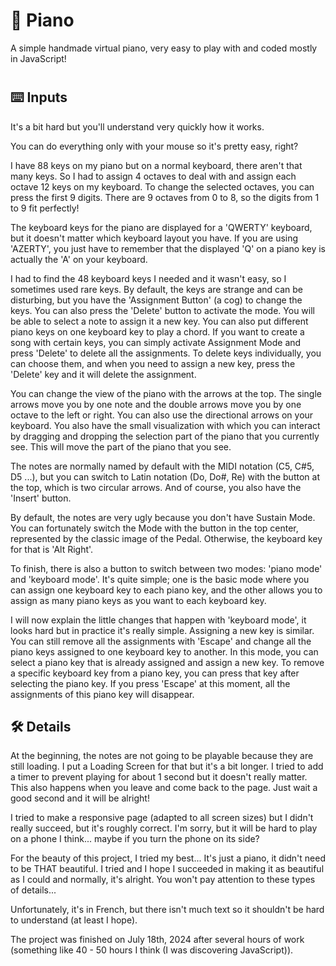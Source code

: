 # 🎹 Piano
A simple handmade virtual piano, very easy to play with and coded mostly in JavaScript!
#

## ⌨️ Inputs
It's a bit hard but you'll understand very quickly how it works.

You can do everything only with your mouse so it's pretty easy, right?

I have 88 keys on my piano but on a normal keyboard, there aren't that many keys. So I had to assign 4 octaves to deal with and assign each octave 12 keys on my keyboard. To change the selected octaves, you can press the first 9 digits. There are 9 octaves from 0 to 8, so the digits from 1 to 9 fit perfectly!

The keyboard keys for the piano are displayed for a 'QWERTY' keyboard, but it doesn't matter which keyboard layout you have. If you are using 'AZERTY', you just have to remember that the displayed 'Q' on a piano key is actually the 'A' on your keyboard.

I had to find the 48 keyboard keys I needed and it wasn't easy, so I sometimes used rare keys. By default, the keys are strange and can be disturbing, but you have the 'Assignment Button' (a cog) to change the keys. You can also press the 'Delete' button to activate the mode. You will be able to select a note to assign it a new key. You can also put different piano keys on one keyboard key to play a chord. If you want to create a song with certain keys, you can simply activate Assignment Mode and press 'Delete' to delete all the assignments. To delete keys individually, you can choose them, and when you need to assign a new key, press the 'Delete' key and it will delete the assignment.

You can change the view of the piano with the arrows at the top. The single arrows move you by one note and the double arrows move you by one octave to the left or right. You can also use the directional arrows on your keyboard.
You also have the small visualization with which you can interact by dragging and dropping the selection part of the piano that you currently see. This will move the part of the piano that you see.

The notes are normally named by default with the MIDI notation (C5, C#5, D5 ...), but you can switch to Latin notation (Do, Do#, Re) with the button at the top, which is two circular arrows. And of course, you also have the 'Insert' button.

By default, the notes are very ugly because you don't have Sustain Mode. You can fortunately switch the Mode with the button in the top center, represented by the classic image of the Pedal. Otherwise, the keyboard key for that is 'Alt Right'. 

To finish, there is also a button to switch between two modes: 'piano mode' and 'keyboard mode'. It's quite simple; one is the basic mode where you can assign one keyboard key to each piano key, and the other allows you to assign as many piano keys as you want to each keyboard key. 

I will now explain the little changes that happen with 'keyboard mode', it looks hard but in practice it's really simple. Assigning a new key is similar. You can still remove all the assignments with 'Escape' and change all the piano keys assigned to one keyboard key to another. In this mode, you can select a piano key that is already assigned and assign a new key. To remove a specific keyboard key from a piano key, you can press that key after selecting the piano key. If you press 'Escape' at this moment, all the assignments of this piano key will disappear. 
##

## 🛠️ Details
At the beginning, the notes are not going to be playable because they are still loading. I put a Loading Screen for that but it's a bit longer. I tried to add a timer to prevent playing for about 1 second but it doesn't really matter. This also happens when you leave and come back to the page. Just wait a good second and it will be alright!

I tried to make a responsive page (adapted to all screen sizes) but I didn't really succeed, but it's roughly correct. I'm sorry, but it will be hard to play on a phone I think... maybe if you turn the phone on its side?

For the beauty of this project, I tried my best... It's just a piano, it didn't need to be THAT beautiful. I tried and I hope I succeeded in making it as beautiful as I could and normally, it's alright. You won't pay attention to these types of details...

Unfortunately, it's in French, but there isn't much text so it shouldn't be hard to understand (at least I hope).

The project was finished on July 18th, 2024 after several hours of work (something like 40 - 50 hours I think (I was discovering JavaScript)).
##
